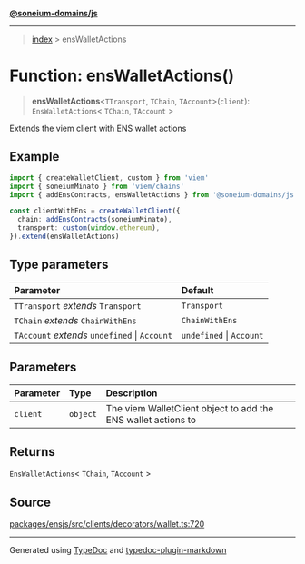 [**@soneium-domains/js**](../README.md)

---

> [index](README.md) > ensWalletActions

# Function: ensWalletActions()

> **ensWalletActions**\<`TTransport`, `TChain`, `TAccount`\>(`client`): `EnsWalletActions`\< `TChain`, `TAccount` \>

Extends the viem client with ENS wallet actions

## Example

```ts
import { createWalletClient, custom } from 'viem'
import { soneiumMinato } from 'viem/chains'
import { addEnsContracts, ensWalletActions } from '@soneium-domains/js'

const clientWithEns = createWalletClient({
  chain: addEnsContracts(soneiumMinato),
  transport: custom(window.ethereum),
}).extend(ensWalletActions)
```

## Type parameters

| Parameter                                     | Default                  |
| :-------------------------------------------- | :----------------------- |
| `TTransport` _extends_ `Transport`            | `Transport`              |
| `TChain` _extends_ `ChainWithEns`             | `ChainWithEns`           |
| `TAccount` _extends_ `undefined` \| `Account` | `undefined` \| `Account` |

## Parameters

| Parameter | Type     | Description                                                   |
| :-------- | :------- | :------------------------------------------------------------ |
| `client`  | `object` | The viem WalletClient object to add the ENS wallet actions to |

## Returns

`EnsWalletActions`\< `TChain`, `TAccount` \>

## Source

[packages/ensjs/src/clients/decorators/wallet.ts:720](https://github.com/ensdomains/ensjs-v3/blob/1b90b888/packages/ensjs/src/clients/decorators/wallet.ts#L720)

---

Generated using [TypeDoc](https://typedoc.org/) and [typedoc-plugin-markdown](https://www.npmjs.com/package/typedoc-plugin-markdown)
